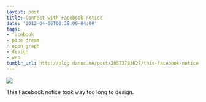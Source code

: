 ```yaml
---
layout: post
title: Connect with Facebook notice
date: '2012-04-06T00:38:00-04:00'
tags:
- facebook
- pipe dream
- open graph
- design
- web
tumblr_url: http://blog.danoc.me/post/20572783627/this-facebook-notice-took-way-too-long-to-design
---
```


![](http://25.media.tumblr.com/tumblr_m21jkz5HeS1r8aozao1_1280.png)

This Facebook notice took way too long to design.